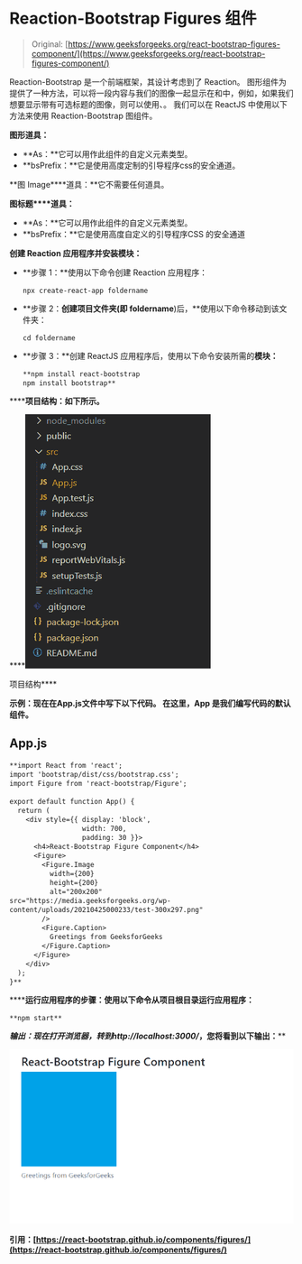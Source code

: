 # Reaction-Bootstrap Figures 组件

> Original: [https://www.geeksforgeeks.org/react-bootstrap-figures-component/](https://www.geeksforgeeks.org/react-bootstrap-figures-component/)

Reaction-Bootstrap 是一个前端框架，其设计考虑到了 Reaction。 图形组件为提供了一种方法，可以将一段内容与我们的图像一起显示在和中，例如，如果我们想要显示带有可选标题的图像，则可以使用、。 我们可以在 ReactJS 中使用以下方法来使用 Reaction-Bootstrap 图组件。

**图形道具：**

*   **As：**它可以用作此组件的自定义元素类型。
*   **bsPrefix：**它是使用高度定制的引导程序css的安全通道。

**图 Image****道具：**它不需要任何道具。

**图标题****道具：**

*   **As：**它可以用作此组件的自定义元素类型。
*   **bsPrefix：**它是使用高度自定义的引导程序CSS 的安全通道

**创建 Reaction 应用程序并安装模块：**

*   **步骤 1：**使用以下命令创建 Reaction 应用程序：

    ```
    npx create-react-app foldername
    ```

*   **步骤 2：**创建项目文件夹(即 foldername**)后，**使用以下命令移动到该文件夹：

    ```
    cd foldername
    ```

*   **步骤 3：**创建 ReactJS 应用程序后，使用以下命令安装所需的****模块：****

    ```
    **npm install react-bootstrap 
    npm install bootstrap**
    ```

******项目结构：**如下所示。****

****![](img/f04ae0d8b722a9fff0bd9bd138b29c23.png)

项目结构**** 

******示例：**现在在**App.js**文件中写下以下代码。 在这里，App 是我们编写代码的默认组件。****

## ****App.js****

```
**import React from 'react';
import 'bootstrap/dist/css/bootstrap.css';
import Figure from 'react-bootstrap/Figure';

export default function App() {
  return (
    <div style={{ display: 'block',
                  width: 700,
                  padding: 30 }}>
      <h4>React-Bootstrap Figure Component</h4>
      <Figure>
        <Figure.Image
          width={200}
          height={200}
          alt="200x200"
src="https://media.geeksforgeeks.org/wp-content/uploads/20210425000233/test-300x297.png"
        />
        <Figure.Caption>
          Greetings from GeeksforGeeks
        </Figure.Caption>
      </Figure>
    </div>
  );
}**
```

******运行应用程序的步骤：**使用以下命令从项目根目录运行应用程序：****

```
**npm start**
```

******输出：**现在打开浏览器，转到***http://localhost:3000/***，您将看到以下输出：****

****![](img/77037f9952ebc86a13ad3a1aa41fbd4f.png)****

******引用：**[https://react-bootstrap.github.io/components/figures/](https://react-bootstrap.github.io/components/figures/)****